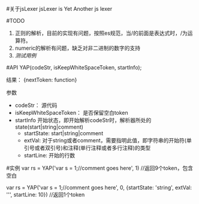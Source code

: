 #关于jsLexer
jsLexer is Yet Another js lexer


#TODO
1. 正则的解析，目前的实现有问题，按照es规范，当/的前面是表达式时，/为运算符。
2. numeric的解析有问题，缺乏对非二进制的数字的支持
3. *测试用例*

#API
YAP(codeStr, isKeepWhiteSpaceToken, startInfo);

结果： {nextToken: function}

参数

- codeStr： 源代码
- isKeepWhiteSpaceToken： 是否保留空白token
- startInfo 开始状态，即开始解析codeStr时，解析器所处的state(start|string|comment)
    - startState: start|string|comment
    - extVal: 对于string或者comment，需要指明此值，即字符串的开始符(单引号或者双引号)和注释(单行注释或者多行注释)的类型
    - startLine: 开始的行数


#实例
var rs = YAP('var s = 1;//comment goes here', 1) //返回9个token，包含空白

var rs = YAP('var s = 1;//comment goes here', 0, {startState: 'string', extVal: '\'', startLine: 10}) //返回1个token
